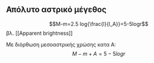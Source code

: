 ## Απόλυτο αστρικό μέγεθος

$$M-m=2.5 log{\frac{l}{l_A}}=5-5logr$$
βλ. [[Apparent brightness]]

Με διόρθωση μεσοαστρικής χρώσης κατα Α:
$$M-m+Α=5-5logr$$